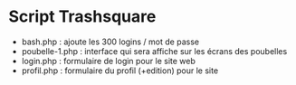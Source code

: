 # Script Trashsquare

- bash.php : ajoute les 300 logins / mot de passe 
- poubelle-1.php : interface qui sera affiche sur les écrans des poubelles
- login.php : formulaire de login pour le site web
- profil.php : formulaire du profil (+edition) pour le site
